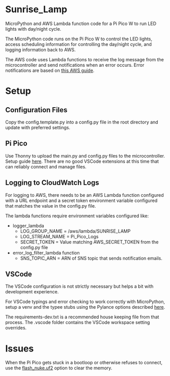 # Sunrise_Lamp

MicroPython and AWS Lambda function code for a Pi Pico W to run LED lights with day/night cycle.

The MicroPython code runs on the Pi Pico W to control the LED lights, access scheduling information for controlling the day/night cycle, and logging information back to AWS.

The AWS code uses Lambda functions to receive the log message from the microcontroller and send notifications when an error occurs. Error notifications are based on [this AWS guide](https://aws.amazon.com/blogs/mt/get-notified-specific-lambda-function-error-patterns-using-cloudwatch/).

# Setup

## Configuration Files

Copy the config.template.py into a config.py file in the root directory and update with preferred settings.

## Pi Pico

Use Thonny to upload the main.py and config.py files to the microcontroller. Setup guide [here](https://projects.raspberrypi.org/en/projects/getting-started-with-the-pico/2). There are no good VSCode extensions at this time that can reliably connect and manage files.

## Logging to CloudWatch Logs

For logging to AWS, there needs to be an AWS Lambda function configured with a URL endpoint and a secret token environment variable configured that matches the value in the config.py file.

The lambda functions require environment variables configured like:

-   logger_lambda
    -   LOG_GROUP_NAME = /aws/lambda/SUNRISE_LAMP
    -   LOG_STREAM_NAME = Pi_Pico_Logs
    -   SECRET_TOKEN = Value matching AWS_SECRET_TOKEN from the config.py file
-   error_log_filter_lambda function
    -   SNS_TOPIC_ARN = ARN of SNS topic that sends notification emails.

## VSCode

The VSCode configuration is not strictly necessary but helps a bit with development experience.

For VSCode typings and error checking to work correctly with MicroPython, setup a venv and the typee stubs using the Pylance options described [here](https://micropython-stubs.readthedocs.io/en/main/index.html).

The requirements-dev.txt is a recommended house keeping file from that process. The .vscode folder contains the VSCode workspace setting overrides.

# Issues

When the Pi Pico gets stuck in a bootloop or otherwise refuses to connect, use the [flash_nuke.uf2](https://www.raspberrypi.com/documentation/microcontrollers/pico-series.html#resetting-flash-memory) option to clear the memory.

